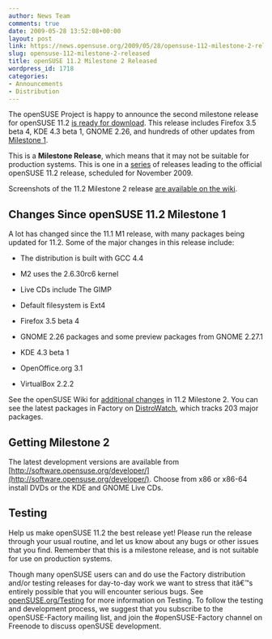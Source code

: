 ```yaml
---
author: News Team
comments: true
date: 2009-05-28 13:52:08+00:00
layout: post
link: https://news.opensuse.org/2009/05/28/opensuse-112-milestone-2-released/
slug: opensuse-112-milestone-2-released
title: openSUSE 11.2 Milestone 2 Released
wordpress_id: 1718
categories:
- Announcements
- Distribution
---
```


The openSUSE Project is happy to announce the second milestone release for openSUSE 11.2 [is ready for download](http://software.opensuse.org/developer). This release includes Firefox 3.5 beta 4, KDE 4.3 beta 1, GNOME 2.26, and hundreds of other updates from [Milestone 1](http://news.opensuse.org/2009/04/24/opensuse-112-milestone-1-released/).

This is a **Milestone Release**, which means that it may not be suitable for production systems. This is one in a [series](http://en.opensuse.org/Roadmap) of releases leading to the official openSUSE 11.2 release, scheduled for November 2009.

Screenshots of the 11.2 Milestone 2 release [are available on the wiki](http://en.opensuse.org/Screenshots/11.2_Milestones).


## Changes Since openSUSE 11.2 Milestone 1


A lot has changed since the 11.1 M1 release, with many packages being updated for 11.2. Some of the major changes in this release include:



	
  * The distribution is built with GCC 4.4

	
  * M2 uses the 2.6.30rc6 kernel

	
  * Live CDs include The GIMP

	
  * Default filesystem is Ext4

	
  * Firefox 3.5 beta 4

	
  * GNOME 2.26 packages and some preview packages from GNOME 2.27.1

	
  * KDE 4.3 beta 1

	
  * OpenOffice.org 3.1

	
  * VirtualBox 2.2.2


See the openSUSE Wiki for [additional changes](http://en.opensuse.org/Factory/News#Changes_between_openSUSE_11.2_Milestone_1_and_Milestone_2) in 11.2 Milestone 2. You can see the latest packages in Factory on [DistroWatch](http://distrowatch.com/table.php?distribution=suse), which tracks 203 major packages.


## Getting Milestone 2


The latest development versions are available from [http://software.opensuse.org/developer/](http://software.opensuse.org/developer/). Choose from x86 or x86-64 install DVDs or the KDE and GNOME Live CDs.


## Testing


Help us make openSUSE 11.2 the best release yet! Please run the release through your usual routine, and let us know about any bugs or other issues that you find. Remember that this is a milestone release, and is not suitable for use on production systems.

Though many openSUSE users can and do use the Factory distribution and/or testing releases for day-to-day work we want to stress that itâ€™s entirely possible that you will encounter serious bugs. See [openSUSE.org/Testing](http://en.opensuse.org/Testing) for more information on Testing. To follow the testing and development process, we suggest that you subscribe to the openSUSE-Factory mailing list, and join the #openSUSE-Factory channel on Freenode to discuss openSUSE development.
